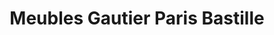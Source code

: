 ---
title: "Meubles Gautier Paris Bastille"
url: /paris/meubles-gautier-paris-bastille/
shop: meubles
---